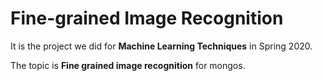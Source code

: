 # Fine-grained Image Recognition

It is the project we did for **Machine Learning Techniques** in Spring 2020.  

The topic is **Fine grained image recognition** for mongos.  
